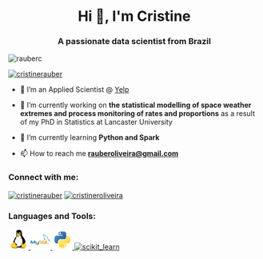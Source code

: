 <h1 align="center">Hi 👋, I'm Cristine</h1>
<h3 align="center">A passionate data scientist from Brazil</h3>

<p align="left"> <img src="https://komarev.com/ghpvc/?username=rauberc&label=Profile%20views&color=0e75b6&style=flat" alt="rauberc" /> </p>

<p align="left"> <a href="https://twitter.com/cristinerauber" target="blank"><img src="https://img.shields.io/twitter/follow/cristinerauber?logo=twitter&style=for-the-badge" alt="cristinerauber" /></a> </p>

- 🔭 I’m an Applied Scientist @ [Yelp](https://www.yelp.careers/us/en/)

- 🔭 I’m currently working on **the statistical modelling of space weather extremes and process monitoring of rates and proportions** as a result of my PhD in Statistics at Lancaster University

- 🌱 I’m currently learning **Python and Spark**

- 📫 How to reach me **rauberoliveira@gmail.com**

<h3 align="left">Connect with me:</h3>
<p align="left">
<a href="https://twitter.com/cristinerauber" target="blank"><img align="center" src="https://raw.githubusercontent.com/rahuldkjain/github-profile-readme-generator/master/src/images/icons/Social/twitter.svg" alt="cristinerauber" height="30" width="40" /></a>
<a href="https://linkedin.com/in/cristineroliveira" target="blank"><img align="center" src="https://raw.githubusercontent.com/rahuldkjain/github-profile-readme-generator/master/src/images/icons/Social/linked-in-alt.svg" alt="cristineroliveira" height="30" width="40" /></a>
</p>

<h3 align="left">Languages and Tools:</h3>
<p align="left"> <a href="https://www.linux.org/" target="_blank" rel="noreferrer"> <img src="https://raw.githubusercontent.com/devicons/devicon/master/icons/linux/linux-original.svg" alt="linux" width="40" height="40"/> </a> <a href="https://www.mysql.com/" target="_blank" rel="noreferrer"> <img src="https://raw.githubusercontent.com/devicons/devicon/master/icons/mysql/mysql-original-wordmark.svg" alt="mysql" width="40" height="40"/> </a> <a href="https://www.python.org" target="_blank" rel="noreferrer"> <img src="https://raw.githubusercontent.com/devicons/devicon/master/icons/python/python-original.svg" alt="python" width="40" height="40"/> </a> <a href="https://scikit-learn.org/" target="_blank" rel="noreferrer"> <img src="https://upload.wikimedia.org/wikipedia/commons/0/05/Scikit_learn_logo_small.svg" alt="scikit_learn" width="40" height="40"/> </a> </p>

